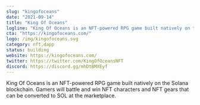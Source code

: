 ```yaml
---
slug: "kingofoceans"
date: "2021-09-14"
title: "King Of Oceans"
logline: "King Of Oceans is an NFT-powered RPG game built natively on the Solana blockchain."
cta: "https://kingofoceans.com/"
logo: /img/kingofoceans.svg
category: nft,dapp
status: building
website: https://kingofoceans.com/
twitter: https://twitter.com/KingOfOceansNFT
discord: https://discord.gg/mhDtBMXEyf
---
```


King Of Oceans is an NFT-powered RPG game built natively on the Solana blockchain. Gamers will battle and win NFT characters and NFT gears that can be converted to SOL at the marketplace.

